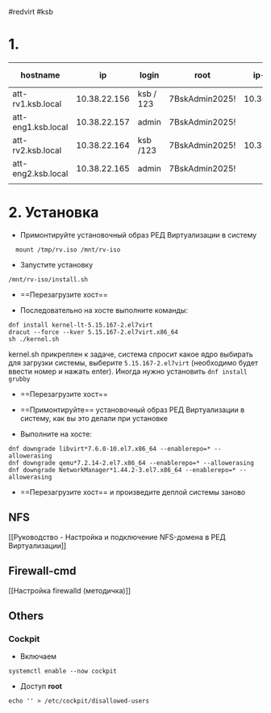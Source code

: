 #redvirt #ksb 

# 1. 

| hostname           | ip           | login     | root           | ip-IPMI     | login IPMI |
| ------------------ | ------------ | --------- | -------------- | ----------- | ---------- |
| att-rv1.ksb.local  | 10.38.22.156 | ksb / 123 | 7BskAdmin2025! | 10.38.27.16 | ADMIN /123 |
| att-eng1.ksb.local | 10.38.22.157 | admin     | 7BskAdmin2025! |             |            |
| att-rv2.ksb.local  | 10.38.22.164 | ksb /123  | 7BskAdmin2025! | 10.38.27.32 |            |
| att-eng2.ksb.local | 10.38.22.165 | admin     | 7BskAdmin2025! |             |            |
|                    |              |           |                |             |            |
# 2. Установка

- Примонтируйте установочный образ РЕД Виртуализации в систему
```
  mount /tmp/rv.iso /mnt/rv-iso
```

- Запустите установку
```
/mnt/rv-iso/install.sh
```

- ==Перезагрузите хост==

- Последовательно на хосте выполните команды:

```
dnf install kernel-lt-5.15.167-2.el7virt
dracut --force --kver 5.15.167-2.el7virt.x86_64
sh ./kernel.sh
```



kernel.sh прикреплен к задаче, система спросит какое ядро выбирать для загрузки системы, выберите `5.15.167-2.el7virt` (необходимо будет ввести номер и нажать enter). Иногда нужно установить `dnf install grubby`

-  ==Перезагрузите хост== 

- ==Примонтируйте== установочный образ РЕД Виртуализации в систему, как вы это делали при установке

- Выполните на хосте:
```
dnf downgrade libvirt*7.6.0-10.el7.x86_64 --enablerepo=* --allowerasing
dnf downgrade qemu*7.2.14-2.el7.x86_64 --enablerepo=* --allowerasing
dnf downgrade NetworkManager*1.44.2-3.el7.x86_64 --enablerepo=* --allowerasing
```

- ==Перезагрузите хост== и произведите деплой системы заново

## NFS
[[Руководство - Настройка и подключение NFS-домена в РЕД Виртуализации]]

## Firewall-cmd

[[Настройка firewalld (методичка)]]

## Others

### Cockpit

- Включаем
```
systemctl enable --now cockpit
```

- Доступ **root**
```
echo '' > /etc/cockpit/disallowed-users
```
